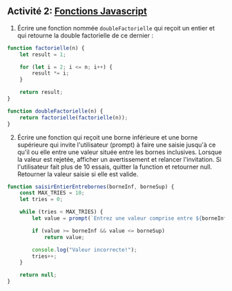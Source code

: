 ## Activité 2: [Fonctions Javascript](https://www.programiz.com/javascript/online-compiler/)


1. Écrire une fonction nommée `doubleFactorielle` qui reçoit un entier  et qui retourne la double factorielle de ce dernier :

```js
function factorielle(n) {
    let result = 1;

    for (let i = 2; i <= n; i++) {
        result *= i;
    }

    return result;
}

function doubleFactorielle(n) {
    return factorielle(factorielle(n));
}
```

2. Écrire une fonction qui reçoit une borne inférieure et une borne supérieure qui invite l'utilisateur (prompt) à faire une saisie jusqu'à ce qu'il ou elle entre une valeur située entre les bornes inclusives.
Lorsque la valeur est rejetée, afficher un avertissement et relancer l'invitation.
Si l'utilisateur fait plus de 10 essais, quitter la function et retourner null.
Retourner la valeur saisie si elle est valide.

```js
function saisirEntierEntrebornes(borneInf, borneSup) {
    const MAX_TRIES = 10;
    let tries = 0;

    while (tries < MAX_TRIES) {
        let value = prompt(`Entrez une valeur comprise entre ${borneInf} et ${borneSup}`);

        if (value >= borneInf && value <= borneSup)
            return value;

        console.log("Valeur incorrecte!");
        tries++;
    }

    return null;
}
```
